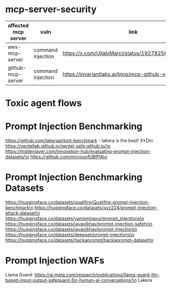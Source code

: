 # mcp-server-security
| affected mcp server | vuln | link |
| ------------------- | ---- | ---- |
| aws-mcp-server | command injection | https://x.com/UjlakiMarci/status/1927825607137640950 |
| github-mcp-server | command injection | https://invariantlabs.ai/blog/mcp-github-vulnerability |


# Toxic agent flows


# Prompt Injection Benchmarking
https://github.com/lakeraai/pint-benchmark - lakera is the best! X*D\n
https://gentellab.github.io/gentel-safe.github.io/\n
https://hiddenlayer.com/innovation-hub/evaluating-prompt-injection-datasets/\n
https://github.com/microsoft/BIPIA\n

# Prompt Injection Benchmarking Datasets
https://huggingface.co/datasets/qualifire/Qualifire-prompt-injection-benchmark\n
https://huggingface.co/datasets/xxz224/prompt-injection-attack-dataset\n
https://huggingface.co/datasets/yanismiraoui/prompt_injections\n
https://huggingface.co/datasets/jayavibhav/prompt-injection-safety\n
https://huggingface.co/datasets/jayavibhav/prompt-injection\n
https://huggingface.co/datasets/deepset/prompt-injections\n
https://huggingface.co/datasets/hackaprompt/hackaprompt-dataset\n

# Prompt Injection WAFs
Llama Guard: https://ai.meta.com/research/publications/llama-guard-llm-based-input-output-safeguard-for-human-ai-conversations/\n
Lakera
